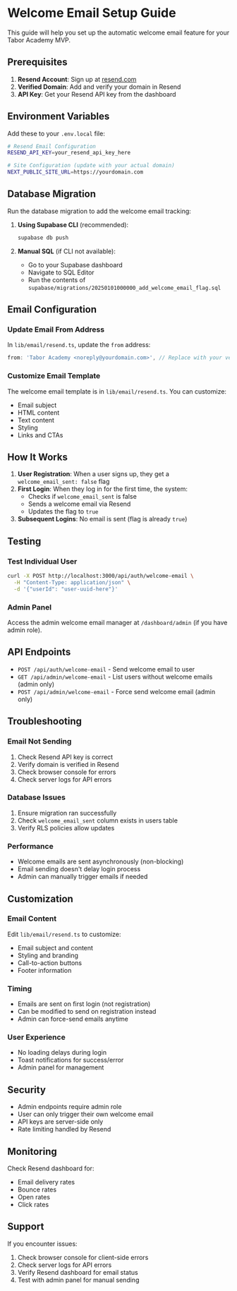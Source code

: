 # Welcome Email Setup Guide

This guide will help you set up the automatic welcome email feature for your Tabor Academy MVP.

## Prerequisites

1. **Resend Account**: Sign up at [resend.com](https://resend.com)
2. **Verified Domain**: Add and verify your domain in Resend
3. **API Key**: Get your Resend API key from the dashboard

## Environment Variables

Add these to your `.env.local` file:

```bash
# Resend Email Configuration
RESEND_API_KEY=your_resend_api_key_here

# Site Configuration (update with your actual domain)
NEXT_PUBLIC_SITE_URL=https://yourdomain.com
```

## Database Migration

Run the database migration to add the welcome email tracking:

1. **Using Supabase CLI** (recommended):
   ```bash
   supabase db push
   ```

2. **Manual SQL** (if CLI not available):
   - Go to your Supabase dashboard
   - Navigate to SQL Editor
   - Run the contents of `supabase/migrations/20250101000000_add_welcome_email_flag.sql`

## Email Configuration

### Update Email From Address

In `lib/email/resend.ts`, update the `from` address:

```typescript
from: 'Tabor Academy <noreply@yourdomain.com>', // Replace with your verified domain
```

### Customize Email Template

The welcome email template is in `lib/email/resend.ts`. You can customize:

- Email subject
- HTML content
- Text content
- Styling
- Links and CTAs

## How It Works

1. **User Registration**: When a user signs up, they get a `welcome_email_sent: false` flag
2. **First Login**: When they log in for the first time, the system:
   - Checks if `welcome_email_sent` is false
   - Sends a welcome email via Resend
   - Updates the flag to `true`
3. **Subsequent Logins**: No email is sent (flag is already `true`)

## Testing

### Test Individual User
```bash
curl -X POST http://localhost:3000/api/auth/welcome-email \
  -H "Content-Type: application/json" \
  -d '{"userId": "user-uuid-here"}'
```

### Admin Panel
Access the admin welcome email manager at `/dashboard/admin` (if you have admin role).

## API Endpoints

- `POST /api/auth/welcome-email` - Send welcome email to user
- `GET /api/admin/welcome-email` - List users without welcome emails (admin only)
- `POST /api/admin/welcome-email` - Force send welcome email (admin only)

## Troubleshooting

### Email Not Sending
1. Check Resend API key is correct
2. Verify domain is verified in Resend
3. Check browser console for errors
4. Check server logs for API errors

### Database Issues
1. Ensure migration ran successfully
2. Check `welcome_email_sent` column exists in users table
3. Verify RLS policies allow updates

### Performance
- Welcome emails are sent asynchronously (non-blocking)
- Email sending doesn't delay login process
- Admin can manually trigger emails if needed

## Customization

### Email Content
Edit `lib/email/resend.ts` to customize:
- Email subject and content
- Styling and branding
- Call-to-action buttons
- Footer information

### Timing
- Emails are sent on first login (not registration)
- Can be modified to send on registration instead
- Admin can force-send emails anytime

### User Experience
- No loading delays during login
- Toast notifications for success/error
- Admin panel for management

## Security

- Admin endpoints require admin role
- User can only trigger their own welcome email
- API keys are server-side only
- Rate limiting handled by Resend

## Monitoring

Check Resend dashboard for:
- Email delivery rates
- Bounce rates
- Open rates
- Click rates

## Support

If you encounter issues:
1. Check browser console for client-side errors
2. Check server logs for API errors
3. Verify Resend dashboard for email status
4. Test with admin panel for manual sending 